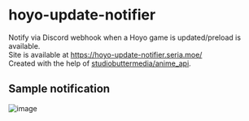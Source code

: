 # hoyo-update-notifier

Notify via Discord webhook when a Hoyo game is updated/preload is available.  
Site is available at https://hoyo-update-notifier.seria.moe/  
Created with the help of [studiobuttermedia/anime_api](https://github.com/studiobuttermedia/anime_api).

## Sample notification

![image](https://github.com/seriaati/hoyo-update-notifier/assets/61446626/0f22eadc-2477-4159-b265-732aa0f13ad8)

